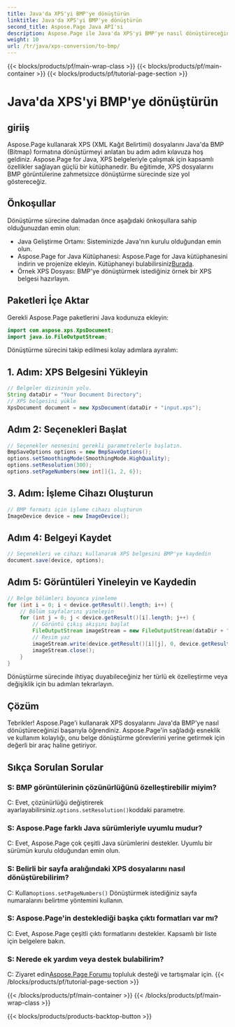 ```yaml
---
title: Java'da XPS'yi BMP'ye dönüştürün
linktitle: Java'da XPS'yi BMP'ye dönüştürün
second_title: Aspose.Page Java API'si
description: Aspose.Page ile Java'da XPS'yi BMP'ye nasıl dönüştüreceğinizi öğrenin. Verimli ve yüksek kaliteli belge dönüşümü için kolay kılavuzumuzu izleyin.
weight: 10
url: /tr/java/xps-conversion/to-bmp/
---
```


{{< blocks/products/pf/main-wrap-class >}}
{{< blocks/products/pf/main-container >}}
{{< blocks/products/pf/tutorial-page-section >}}

# Java'da XPS'yi BMP'ye dönüştürün

## giriiş
Aspose.Page kullanarak XPS (XML Kağıt Belirtimi) dosyalarını Java'da BMP (Bitmap) formatına dönüştürmeyi anlatan bu adım adım kılavuza hoş geldiniz. Aspose.Page for Java, XPS belgeleriyle çalışmak için kapsamlı özellikler sağlayan güçlü bir kütüphanedir. Bu eğitimde, XPS dosyalarını BMP görüntülerine zahmetsizce dönüştürme sürecinde size yol göstereceğiz.
## Önkoşullar
Dönüştürme sürecine dalmadan önce aşağıdaki önkoşullara sahip olduğunuzdan emin olun:
- Java Geliştirme Ortamı: Sisteminizde Java'nın kurulu olduğundan emin olun.
-  Aspose.Page for Java Kütüphanesi: Aspose.Page for Java kütüphanesini indirin ve projenize ekleyin. Kütüphaneyi bulabilirsiniz[Burada](https://releases.aspose.com/page/java/).
- Örnek XPS Dosyası: BMP'ye dönüştürmek istediğiniz örnek bir XPS belgesi hazırlayın.
## Paketleri İçe Aktar
Gerekli Aspose.Page paketlerini Java kodunuza ekleyin:
```java
import com.aspose.xps.XpsDocument;
import java.io.FileOutputStream;
```
Dönüştürme sürecini takip edilmesi kolay adımlara ayıralım:
## 1. Adım: XPS Belgesini Yükleyin
```java
// Belgeler dizininin yolu.
String dataDir = "Your Document Directory";
// XPS belgesini yükle
XpsDocument document = new XpsDocument(dataDir + "input.xps");
```
## Adım 2: Seçenekleri Başlat
```java
// Seçenekler nesnesini gerekli parametrelerle başlatın.
BmpSaveOptions options = new BmpSaveOptions();
options.setSmoothingMode(SmoothingMode.HighQuality);
options.setResolution(300);
options.setPageNumbers(new int[]{1, 2, 6});
```
## 3. Adım: İşleme Cihazı Oluşturun
```java
// BMP formatı için işleme cihazı oluşturun
ImageDevice device = new ImageDevice();
```
## Adım 4: Belgeyi Kaydet
```java
// Seçenekleri ve cihazı kullanarak XPS belgesini BMP'ye kaydedin
document.save(device, options);
```
## Adım 5: Görüntüleri Yineleyin ve Kaydedin
```java
// Belge bölümleri boyunca yineleme
for (int i = 0; i < device.getResult().length; i++) {
    // Bölüm sayfalarını yineleyin
    for (int j = 0; j < device.getResult()[i].length; j++) {
        // Görüntü çıkış akışını başlat
        FileOutputStream imageStream = new FileOutputStream(dataDir + "XPStoBMP" + "_" + (i + 1) + "_" + (j + 1) + ".bmp");
        // Resim yaz
        imageStream.write(device.getResult()[i][j], 0, device.getResult()[i][j].length);
        imageStream.close();
    }
}
```
Dönüştürme sürecinde ihtiyaç duyabileceğiniz her türlü ek özelleştirme veya değişiklik için bu adımları tekrarlayın.
## Çözüm
Tebrikler! Aspose.Page'i kullanarak XPS dosyalarını Java'da BMP'ye nasıl dönüştüreceğinizi başarıyla öğrendiniz. Aspose.Page'in sağladığı esneklik ve kullanım kolaylığı, onu belge dönüştürme görevlerini yerine getirmek için değerli bir araç haline getiriyor.
## Sıkça Sorulan Sorular
### S: BMP görüntülerinin çözünürlüğünü özelleştirebilir miyim?
 C: Evet, çözünürlüğü değiştirerek ayarlayabilirsiniz.`options.setResolution()`koddaki parametre.
### S: Aspose.Page farklı Java sürümleriyle uyumlu mudur?
C: Evet, Aspose.Page çok çeşitli Java sürümlerini destekler. Uyumlu bir sürümün kurulu olduğundan emin olun.
### S: Belirli bir sayfa aralığındaki XPS dosyalarını nasıl dönüştürebilirim?
 C: Kullan`options.setPageNumbers()` Dönüştürmek istediğiniz sayfa numaralarını belirtme yöntemini kullanın.
### S: Aspose.Page'in desteklediği başka çıktı formatları var mı?
C: Evet, Aspose.Page çeşitli çıktı formatlarını destekler. Kapsamlı bir liste için belgelere bakın.
### S: Nerede ek yardım veya destek bulabilirim?
 C: Ziyaret edin[Aspose.Page Forumu](https://forum.aspose.com/c/page/39) topluluk desteği ve tartışmalar için.
{{< /blocks/products/pf/tutorial-page-section >}}

{{< /blocks/products/pf/main-container >}}
{{< /blocks/products/pf/main-wrap-class >}}

{{< blocks/products/products-backtop-button >}}
